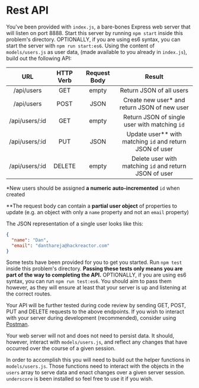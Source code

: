 # Rest API

You've been provided with `index.js`, a bare-bones Express web server that will listen on port 8888. Start this server by running `npm start` inside this problem's directory. OPTIONALLY, if you are using es6 syntax, you can start the server with `npm run start:es6`. Using the content of `models/users.js` as user data, (made available to you already in `index.js`), build out the following API:

|      URL       | HTTP Verb | Request Body |                         Result                          |
|:--------------:|:---------:|:------------:|:-------------------------------------------------------:|
| /api/users     |    GET    |    empty     |                                Return JSON of all users |
| /api/users     |    POST   |     JSON     |            Create new user* and return JSON of new user |
| /api/users/:id |    GET    |    empty     |           Return JSON of single user with matching `id` |
| /api/users/:id |    PUT    |     JSON     | Update user** with matching `id` and return JSON of user|
| /api/users/:id |   DELETE  |    empty     |  Delete user with matching `id` and return JSON of user |
*New users should be assigned __a numeric auto-incremented__ `id` when created

**The request body can contain a __partial user object__ of properties to update (e.g. an object with only a `name` property and not an `email` property)

The JSON representation of a single user looks like this:
```json
{
  "name": "Dan",
  "email": "danthareja@hackreactor.com"
}
```

Some tests have been provided for you to get you started. Run `npm test` inside this problem's directory. __Passing these tests only means you are part of the way to completing the API.__ OPTIONALLY, if you are using es6 syntax, you can run `npm run test:es6`. You should aim to pass them however, as they will ensure at least that your server is up and listening at the correct routes.

Your API will be further tested during code review by sending GET, POST, PUT and DELETE requests to the above endpoints. If you wish to interact with your server during development (recommended), consider using [Postman](https://www.getpostman.com/).

Your web server will not and does not need to persist data. It should, however, interact with `models/users.js`, and reflect any changes that have occurred over the course of a given session.

In order to accomplish this you will need to build out the helper functions in `models/users.js`. Those functions need to interact with the objects in the `users` array to serve data and enact changes over a given server session. `underscore` is been installed so feel free to use it if you wish.
